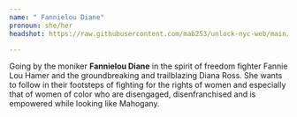```yaml
---
name: " Fannielou Diane"
pronoun: she/her
headshot: https://raw.githubusercontent.com/mab253/unlock-nyc-web/main/uploads/velvet_lc.png

---
```

Going by the moniker **Fannielou Diane** in the spirit of freedom fighter Fannie Lou Hamer and the groundbreaking and trailblazing Diana Ross. She wants to follow in their footsteps of fighting for the rights of women and especially that of women of color who are disengaged, disenfranchised and is empowered while looking like Mahogany.